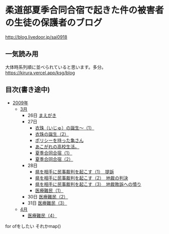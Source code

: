 # 柔道部夏季合同合宿で起きた件の被害者の生徒の保護者のブログ

http://blog.livedoor.jp/sai0918

## 一気読み用

大体時系列順に並べられていると思います。多分。  
https://kirura.vercel.app/ksg/blog

## 目次(書き途中)

- [2009年](./2009)
  - [3月](./2009/3)
    - 26日 [まえがき](./2009/3/26.%20まえがき.md)
    - 27日
      - [衣珠（いじゅ）の誕生～（1）](./2009/3/27.%20衣珠（いじゅ）の誕生～（1）.md)
      - [衣珠の誕生（2）](./2009/3/27.2.%20衣珠の誕生（2）.md)
      - [ポリシーを持った亀さん](./2009/3/27.3.%20ポリシーを持った亀さん.md)
      - [あこがれの高校生活。](./2009/3/27.4.%20あこがれの高校生活。.md)
      - [夏季合同合宿（1）](./2009/3/27.5.%20夏季合同合宿（1）.md)
      - [夏季合同合宿（2）](./2009/3/27.6.%20夏季合同合宿（2）.md)
    - 28日
      - [県を相手に民事裁判を起こす（1）　提訴](./2009/3/28.%20県を相手に民事裁判を起こす（1）　提訴.md)
      - [県を相手に民事裁判を起こす（2）　地裁の判決](./2009/3/28.2.%20県を相手に民事裁判を起こす（2）　地裁の判決.md)
      - [県を相手に民事裁判を起こす（3）　地裁敗訴への憤り](./2009/3/28.3.%20県を相手に民事裁判を起こす（3）　地裁敗訴への憤り.md)
      - [医療難民（1）](./2009/3/28.4.%20医療難民（1）.md)
    - 30日 [医療難民（2）](./2009/3/30.%20医療難民（2）.md)
    - 31日 [医療難民（3）](./2009/3/31.%20医療難民（3）.md)
  - [4月](./2009/4)
    - [医療難民（4）](./2009/4/1.%20医療難民（4）.md)

for ofをしたい それかmap()